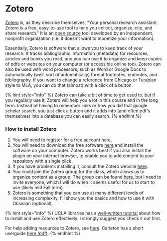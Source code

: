 # Zotero

[Zotero](https://www.zotero.org) is, as they describe themselves, "Your personal research assistant. Zotero is a free, easy-to-use tool to help you collect, organize, cite, and share research." It is an [open source](https://github.com/zotero) tool developed by an independent, nonprofit organization (i.e. it doesn't want to monetize your information).&#x20;

Essentially, Zotero is software that allows you to keep track of your research. It tracks bibliographic information (metadata) for resources, articles and books you read, and you can use it to organize and keep copies of pdfs or websites on your computer (or accessible online too). Zotero can also be used with word processors, such as Word or Google Docs to automatically (well, sort of automatically) format footnotes, endnotes, and bibliography. If you want to change a reference from Chicago or Turabian style to MLA, you can do that (almost) with a click of a button.&#x20;

{% hint style="info" %}
Zotero can take a bit of time to get used to, but if you regularly use it, Zotero will help you a lot in this course and in the long term. Instead of having to remember links or how you did that google scholar search, you just click a button and it adds info (and often pdf's themselves) into a database you can easily search.&#x20;
{% endhint %}

### How to install Zotero

1. You will need to register for a free account [here](https://www.zotero.org/user/register).
2. You will need to download the free software [here](https://www.zotero.org/download/) and install the software on your computer. Zotero works best if you also install the plugin on your internet browser, to enable you to add content to your repository with a single click.
3. If you have problems installing it, consult the Zotero website [here](https://www.zotero.org/support/installation).&#x20;
4. You could join the Zotero group for the class, which allows us to organize content as a group. The group can be found [here](https://www.zotero.org/groups/4632968/gaming\_the\_middle\_ages), but I need to invite everyone, which I will do when it seems useful for us to start to use (likely mid Fall term).
5. Zotero is something that you can use at many different levels of increasing complexity. I'll show  you the basics and how to use it with Obsidian (optional).

{% hint style="info" %}
UCLA libraries has a [well-written tutorial](https://uclalibrary.github.io/slides/tutorial-zotero-intro.html#/) about how to install and use Zotero effectively. I strongly suggest you check it out first.&#x20;

For help adding resources to Zotero, see [here](https://www.zotero.org/support/getting\_stuff\_into\_your\_library). Carleton has a short userguide [here (pdf)](https://library.carleton.ca/sites/default/files/help/zotero%20guide.pdf).
{% endhint %}

